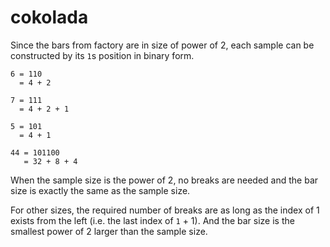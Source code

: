 # cokolada

Since the bars from factory are in size of power of 2, each sample can be constructed by its `1`s position in binary form.

```
6 = 110
  = 4 + 2

7 = 111
  = 4 + 2 + 1

5 = 101
  = 4 + 1

44 = 101100
   = 32 + 8 + 4
```

When the sample size is the power of 2, no breaks are needed and the bar size is exactly the same as the sample size.

For other sizes, the required number of breaks are as long as the index of 1 exists from the left (i.e. the last index of `1` + 1). And the bar size is the smallest power of 2 larger than the sample size.
